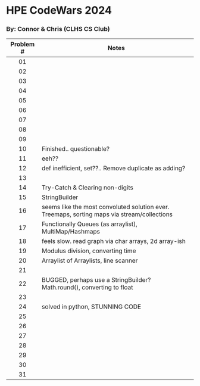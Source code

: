 # HPE CodeWars 2024
### By: Connor & Chris (CLHS CS Club)

|Problem #|Notes|
|:---:|-----------|
|01||
|02||
|03||
|04||
|05||
|06||
|07||
|08||
|09||
|10|Finished.. questionable?|
|11|eeh??|
|12|def inefficient, set??.. Remove duplicate as adding?|
|13||
|14|Try-Catch & Clearing non-digits|
|15|StringBuilder|
|16|seems like the most convoluted solution ever. Treemaps, sorting maps via stream/collections|
|17|Functionally Queues (as arraylist), MultiMap/Hashmaps|
|18|feels slow. read graph via char arrays, 2d array-ish|
|19|Modulus division, converting time|
|20|Arraylist of Arraylists, line scanner|
|21||
|22|BUGGED, perhaps use a StringBuilder? Math.round(), converting to float|
|23||
|24|solved in python, STUNNING CODE|
|25||
|26||
|27||
|28||
|29||
|30||
|31||
